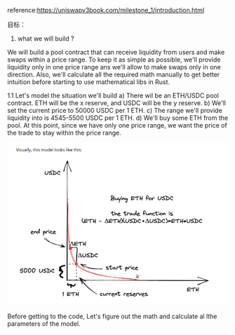 reference:https://uniswapv3book.com/milestone_1/introduction.html

目标：
1. what we will build  ? 

We will build a pool contract that can receive liquidity from users and make swaps within a price range. 
To keep it as simple as possible, we'll provide liquidity only in one price range ans we'll allow to make swaps only in one direction. Also, we'll calculate all the required math manually to get better 
intuition before starting to use mathematical libs in Rust. 

1.1 Let's model the situation we'll build 
a) There wil be an ETH/USDC pool contract. ETH will be the x reserve, and USDC will be the y reserve. 
b) We'll set the current price to 50000 USDC per 1 ETH. 
c) The range we'll provide liquidity into is 4545-5500 USDC per 1 ETH.
d) We'll buy some ETH from the pool. At this point, since we have only one price range, we want the price of the trade to stay within the price range. 

![model](model.png)


Before getting to the code, Let's figure out the math and calculate al lthe parameters of the model. 